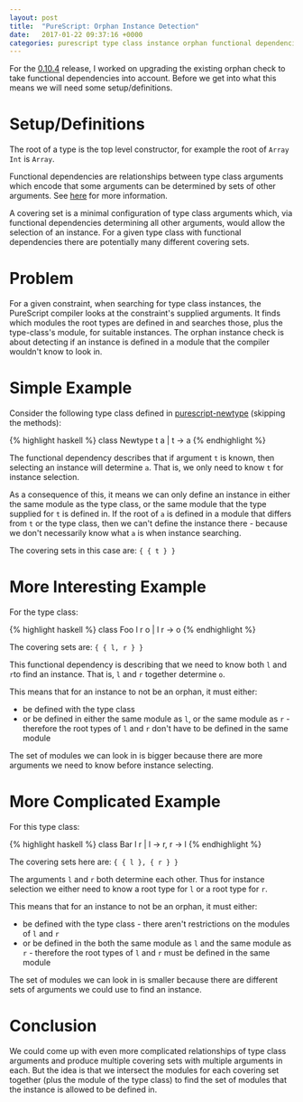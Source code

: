 ```yaml
---
layout: post
title:  "PureScript: Orphan Instance Detection"
date:   2017-01-22 09:37:16 +0000
categories: purescript type class instance orphan functional dependencies
---
```


For the [0.10.4][psc-0-10-4] release, I worked on upgrading the existing orphan check to take functional dependencies into account.  Before we get into what this means we will need some setup/definitions.

# Setup/Definitions

The root of a type is the top level constructor, for example the root of `Array Int` is `Array`.

Functional dependencies are relationships between type class arguments which encode that some arguments can be determined by sets of other arguments.  See [here][psc-fun-deps] for more information.

A covering set is a minimal configuration of type class arguments which, via functional dependencies determining all other arguments, would allow the selection of an instance.  For a given type class with functional dependencies there are potentially many different covering sets.


# Problem

For a given constraint, when searching for type class instances, the PureScript compiler looks at the constraint's supplied arguments.  It finds which modules the root types are defined in and searches those, plus the type-class's module, for suitable instances.  The orphan instance check is about detecting if an instance is defined in a module that the compiler wouldn't know to look in.


# Simple Example

Consider the following type class defined in [purescript-newtype][psc-newtype-class] (skipping the methods):

{% highlight haskell %}
class Newtype t a | t -> a
{% endhighlight %}

The functional dependency describes that if argument `t` is known, then selecting an instance will determine `a`.  That is, we only need to know `t` for instance selection.

As a consequence of this, it means we can only define an instance in either the same module as the type class, or the same module that the type supplied for `t` is defined in.  If the root of `a` is defined in a module that differs from `t` or the type class, then we can't define the instance there - because we don't necessarily know what `a` is when instance searching.

The covering sets in this case are: `{ { t } }`


# More Interesting Example

For the type class:

{% highlight haskell %}
class Foo l r o | l r -> o
{% endhighlight %}

The covering sets are: `{ { l, r } }`

This functional dependency is describing that we need to know both `l` and `r`to find an instance.  That is, `l` and `r` together determine `o`.

This means that for an instance to not be an orphan, it must either:

* be defined with the type class
* or be defined in either the same module as `l`, or the same module as `r` - therefore the root types of `l` and `r` don't have to be defined in the same module

The set of modules we can look in is bigger because there are more arguments we need to know before instance selecting.


# More Complicated Example

For this type class:

{% highlight haskell %}
class Bar l r | l -> r, r -> l
{% endhighlight %}

The covering sets here are: `{ { l }, { r } }`

The arguments `l` and `r` both determine each other.  Thus for instance selection we either need to know a root type for `l` or a root type for `r`.

This means that for an instance to not be an orphan, it must either:

* be defined with the type class - there aren't restrictions on the modules of `l` and `r`
* or be defined in the both the same module as `l` and the same module as `r` - therefore the root types of `l` and `r` must be defined in the same module

The set of modules we can look in is smaller because there are different sets of arguments we could use to find an instance.


# Conclusion

We could come up with even more complicated relationships of type class arguments and produce multiple covering sets with multiple arguments in each.  But the idea is that we intersect the modules for each covering set together (plus the module of the type class) to find the set of modules that the instance is allowed to be defined in.


[psc-0-10-4]: https://github.com/purescript/purescript/releases/tag/v0.10.4
[psc-fun-deps]: https://github.com/paf31/24-days-of-purescript-2016/blob/master/10.markdown
[psc-newtype-class]: https://pursuit.purescript.org/packages/purescript-newtype/1.2.0
